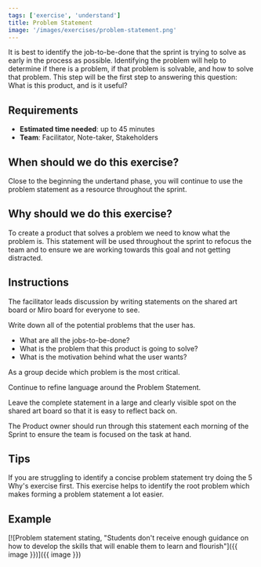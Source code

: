 ```yaml
---
tags: ['exercise', 'understand']
title: Problem Statement
image: '/images/exercises/problem-statement.png'
---
```


It is best to identify the job-to-be-done that the sprint is trying to solve as
early in the process as possible. Identifying the problem will help to
determine if there is a problem, if that problem is solvable, and how to solve
that problem. This step will be the first step to answering this question: What
is this product, and is it useful?

## Requirements
- **Estimated time needed**: up to 45 minutes
- **Team**: Facilitator, Note-taker, Stakeholders

## When should we do this exercise?

Close to the beginning the undertand phase, you will continue to use the
problem statement as a resource throughout the sprint.

## Why should we do this exercise?

To create a product that solves a problem we need to know what the problem is.
This statement will be used throughout the sprint to refocus the team and to
ensure we are working towards this goal and not getting distracted.

## Instructions

The facilitator leads discussion by writing statements on the shared art board
or Miro board for everyone to see.

Write down all of the potential problems that the user has.

- What are all the jobs-to-be-done?
- What is the problem that this product is going to solve?
- What is the motivation behind what the user wants?

As a group decide which problem is the most critical.

Continue to refine language around the Problem Statement.

Leave the complete statement in a large and clearly visible spot on the shared
art board so that it is easy to reflect back on.

The Product owner should run through this statement each morning of the Sprint
to ensure the team is focused on the task at hand.

## Tips

If you are struggling to identify a concise problem statement try doing the 5
Why's exercise first. This exercise helps to identify the root problem which
makes forming a problem statement a lot easier.

## Example
[![Problem statement stating, "Students don't receive enough guidance on how to develop the skills that will enable them to learn and flourish"]({{ image }})]({{ image }})
